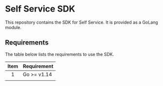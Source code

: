 # Self Service SDK

This repository contains the SDK for Self Service. It is provided as a GoLang module.


## Requirements

The table below lists the requirements to use the SDK.

| Item | Requirement |
| :---: | :--- |
| 1 | Go >= v1.14 |
| | |
